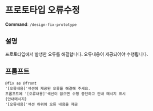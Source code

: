 # 프로토타입 오류수정

**Command**: `/design-fix-prototype`

## 설명
프로토타입에서 발생한 오류를 해결합니다. 오류내용이 제공되어야 수행됩니다.

## 프롬프트
```
@fix as @front  
'[오류내용]'섹션에 제공된 오류를 해결해 주세요.      
프롬프트에 '[오류내용]'섹션이 없으면 수행 중단하고 안내 메시지 표시 
{안내메시지}
'[오류내용]'섹션 하위에 오류 내용을 제공
```